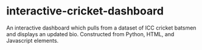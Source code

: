 # interactive-cricket-dashboard
An interactive dashboard which pulls from a dataset of ICC cricket batsmen and displays an updated bio. Constructed from Python, HTML, and Javascript elements.
